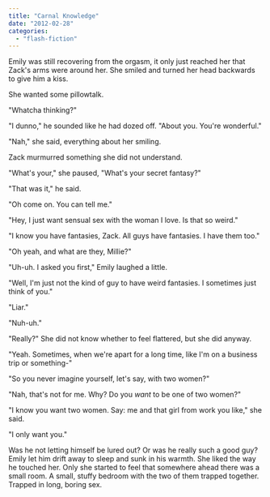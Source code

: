 ```yaml
---
title: "Carnal Knowledge"
date: "2012-02-28"
categories: 
  - "flash-fiction"
---
```


Emily was still recovering from the orgasm, it only just reached her that Zack's arms were around her. She smiled and turned her head backwards to give him a kiss.

She wanted some pillowtalk.

"Whatcha thinking?"

"I dunno," he sounded like he had dozed off. "About you. You're wonderful."

"Nah," she said, everything about her smiling.

Zack murmurred something she did not understand.

"What's your," she paused, "What's your secret fantasy?"

"That was it," he said.

"Oh come on. You can tell me."

"Hey, I just want sensual sex with the woman I love. Is that so weird."

"I know you have fantasies, Zack. All guys have fantasies. I have them too."

"Oh yeah, and what are they, Millie?"

"Uh-uh. I asked you first," Emily laughed a little.

"Well, I'm just not the kind of guy to have weird fantasies. I sometimes just think of you."

"Liar."

"Nuh-uh."

"Really?" She did not know whether to feel flattered, but she did anyway.

"Yeah. Sometimes, when we're apart for a long time, like I'm on a business trip or something-"

"So you never imagine yourself, let's say, with two women?"

"Nah, that's not for me. Why? Do you _want_ to be one of two women?"

"I know you want two women. Say: me and that girl from work you like," she said.

"I only want you."

Was he not letting himself be lured out? Or was he really such a good guy? Emily let him drift away to sleep and sunk in his warmth. She liked the way he touched her. Only she started to feel that somewhere ahead there was a small room. A small, stuffy bedroom with the two of them trapped together. Trapped in long, boring sex.
